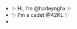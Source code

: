 -  ✨ Hi, I’m @harleynghx ✨
-  ✨ I'm a cadet @42KL ✨
- 

<!---
harleynghx/harleynghx is a ✨ special ✨ repository because its `README.md` (this file) appears on your GitHub profile.
You can click the Preview link to take a look at your changes.
--->
